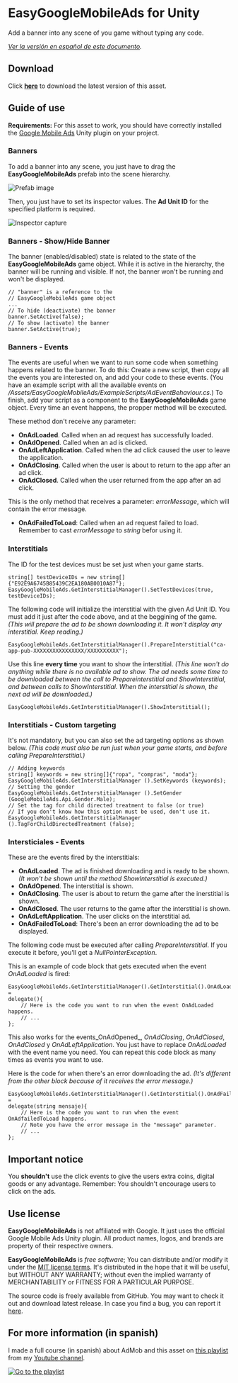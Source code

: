 # EasyGoogleMobileAds for Unity #

Add a banner into any scene of you game without typing any code.

_[Ver la versión en español de este documento](https://github.com/jjjuande/EasyGoogleMobileAds/blob/master/README.md)._

## Download ##

Click [**here**](https://github.com/jjjuande/EasyGoogleMobileAds/releases/download/v0.9.10/EasyGoogleMobileAds-0.9.10.unitypackage) to download the latest version of this asset.

## Guide of use ##

**Requirements:** For this asset to work, you should have correctly installed the [Google Mobile Ads](https://github.com/googleads/googleads-mobile-plugins/tree/master/unity) Unity plugin on your project.

### Banners ###

To add a banner into any scene, you just have to drag the **EasyGoogleMobileAds** prefab into the scene hierarchy.

![Prefab image](Images/Prefab.png)

Then, you just have to set its inspector values. The **Ad Unit ID** for the specified platform is required.

![Inspector capture](Images/Editor-en.png)

### Banners - Show/Hide Banner ###

The banner (enabled/disabled) state is related to the state of the **EasyGoogleMobileAds** game object. While it is active in the hierarchy, the banner will be running and visible. If not, the banner won't be running and won't be displayed.

    // "banner" is a reference to the
    // EasyGoogleMobileAds game object
    ...
    // To hide (deactivate) the banner
    banner.SetActive(false);
    // To show (activate) the banner
    banner.SetActive(true);
 
### Banners - Events ###

The events are useful when we want to run some code when something happens related to the banner. To do this: Create a new script, then copy all the events you are interested on, and add your code to these events. (You have an example script with all the available events on  _/Assets/EasyGoogleMobileAds/ExampleScripts/AdEventBehaviour.cs_.) To finish, add your script as a component to the **EasyGoogleMobileAds** game object. Every time an event happens, the propper method will be executed.

These method don't receive any parameter:
* **OnAdLoaded**. Called when an ad request has successfully loaded.
* **OnAdOpened**. Called when an ad is clicked.
* **OnAdLeftApplication**. Called when the ad click caused the user to leave the application.
* **OnAdClosing**. Called when the user is about to return to the app after an ad click.
* **OnAdClosed**. Called when the user returned from the app after an ad click.

This is the only method that receives a parameter: *errorMessage*, which will contain the error message.
* **OnAdFailedToLoad**: Called when an ad request failed to load. Remember to cast *errorMessage* to _string_ befor using it.

### Interstitials ###

The ID for the test devices must be set just when your game starts.

    string[] testDeviceIDs = new string[]{"E92E9A6745B85439C2EA180AB0010A87"};
    EasyGoogleMobileAds.GetInterstitialManager().SetTestDevices(true, testDeviceIDs);
    
The following code will initialize the interstitial with the given Ad Unit ID. You must add it just after the code above, and at the beggining of the game.  _(This will prepare the ad to be shown downloading it. It won't display any interstitial. Keep reading.)_

    EasyGoogleMobileAds.GetInterstitialManager().PrepareInterstitial("ca-app-pub-XXXXXXXXXXXXXXXX/XXXXXXXXXX");

Use this line **every time** you want to show the interstitial. _(This line won't do anything while there is no available ad to show. The ad needs some time to be downloaded between the call to Prepareinterstitial and ShowInterstitial, and between calls to ShowInterstitial. When the interstitial is shown, the next ad will be downloaded.)_

    EasyGoogleMobileAds.GetInterstitialManager().ShowInterstitial();

### Interstitials - Custom targeting ###

It's not mandatory, but you can also set the ad targeting options as shown below. _(This code must also be run just when your game starts, and before calling PrepareInterstitial.)_

    // Adding keywords
    string[] keywords = new string[]{"ropa", "compras", "moda"};
    EasyGoogleMobileAds.GetInterstitialManager ().SetKeywords (keywords);
    // Setting the gender
    EasyGoogleMobileAds.GetInterstitialManager ().SetGender (GoogleMobileAds.Api.Gender.Male);
    // Set the tag for child directed treatment to false (or true)
    // If you don't know how this option must be used, don't use it.
    EasyGoogleMobileAds.GetInterstitialManager ().TagForChildDirectedTreatment (false);

### Intersticiales - Events ###

These are the events fired by the interstitials:
* **OnAdLoaded**. The ad is finished downloading and is ready to be shown. _(It won't be shown until the method ShowInterstitial is executed.)_
* **OnAdOpened**. The interstitial is shown.
* **OnAdClosing**. The user is about to return the game after the inerstitial is shown.
* **OnAdClosed**. The user returns to the game after the interstitial is shown.
* **OnAdLeftApplication**. The user clicks on the interstitial ad.
* **OnAdFailedToLoad**: There's been an error downloading the ad to be displayed.

The following code must be executed after calling _PrepareInterstitial_. If you execute it before, you'll get a _NullPointerException_.

This is an example of code block that gets executed when the event _OnAdLoaded_ is fired:

    EasyGoogleMobileAds.GetInterstitialManager().GetInterstitial().OnAdLoaded = 
    delegate(){
        // Here is the code you want to run when the event OnAdLoaded happens.
        // ...
    };

This also works for the events_OnAdOpened_, _OnAdClosing_, _OnAdClosed_, _OnAdClosed_ y  _OnAdLeftApplication_. You just have to replace _OnAdLoaded_ with the event name you need. You can repeat this code block as many times as events you want to use.

Here is the code for when there's an error downloading the ad. _(It's different from the other block because of it receives the error message.)_ 

    EasyGoogleMobileAds.GetInterstitialManager().GetInterstitial().OnAdFailedToLoad = 
    delegate(string mensaje){
        // Here is the code you want to run when the event OnAdfailedToLoad happens.
        // Note you have the error message in the "message" parameter.
        // ...
    };

## Important notice ##

You **shouldn't** use the click events to give the users extra coins, digital goods or any advantage. Remember: You shouldn't encourage users to click on the ads.

## Use license ##

**EasyGoogleMobileAds** is not affiliated with Google. It just uses the official Google Mobile Ads Unity plugin. All product names, logos, and brands are property of their respective owners.

**EasyGoogleMobileAds** is *free software*; You can distribute and/or modify it under the [MIT license terms](https://github.com/jjjuande/EasyGoogleMobileAds/blob/master/LICENSE). It's distributed in the hope that it will be useful, but WITHOUT ANY WARRANTY; without even the implied warranty of MERCHANTABILITY or FITNESS FOR A PARTICULAR PURPOSE.

The source code is freely available from GitHub. You may want to check it out and download latest release. In case you find a bug, you can report it [here](https://github.com/jjjuande/EasyGoogleMobileAds/issues).

## For more information (in spanish) ##

I made a full course (in spanish) about AdMob and this asset on [this playlist](https://www.youtube.com/playlist?list=PLREdURb87ks2uIXmTOAVvnOz0JV2-ZwHH) from my [Youtube channel](https://www.youtube.com/juande).

[![Go to the playlist](Images/CanalYoutube.png)](https://www.youtube.com/playlist?list=PLREdURb87ks2uIXmTOAVvnOz0JV2-ZwHH)

